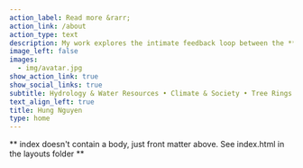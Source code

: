 ```yaml
---
action_label: Read more &rarr;
action_link: /about
action_type: text
description: My work explores the intimate feedback loop between the **water cycle** and **humanity**. I use *paleoclimate proxies* (mainly tree rings) as well as *climate and hydrological models* to study the water cycle---its behavior over space and time across scales, in the past, present, and future. Working with historians and archaeologists, I examine how societies were affected by, and adapted to, such changes. This knowledge of the past is key to help societies cope with climate change in the future. <br><br> Welcome to my website, where I share my stories and discoveries.
image_left: false
images:
  - img/avatar.jpg
show_action_link: true
show_social_links: true
subtitle: Hydrology & Water Resources • Climate & Society • Tree Rings
text_align_left: true
title: Hung Nguyen
type: home
---
```


** index doesn't contain a body, just front matter above.
See index.html in the layouts folder **